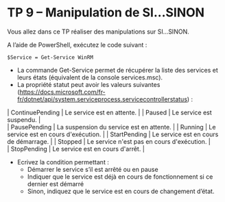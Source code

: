 # TP 9 – Manipulation de SI...SINON 

Vous allez dans ce TP réaliser des manipulations sur SI...SINON. 

A l’aide de PowerShell, exécutez le code suivant : 
```
$Service = Get-Service WinRM 
```

* La commande Get-Service permet de récupérer la liste des services et leurs états (équivalent de la console services.msc).
* La propriété statut peut avoir les valeurs suivantes (https://docs.microsoft.com/fr-fr/dotnet/api/system.serviceprocess.servicecontrollerstatus) : 

| ContinuePending | Le service est en attente.                 |
| Paused          | Le service est suspendu.                   |   
| PausePending    | La suspension du service est en attente.   | 
| Running         | Le service est en cours d'exécution.       | 
| StartPending    | Le service est en cours de démarrage.      | 
| Stopped         | Le service n'est pas en cours d'exécution. |  
| StopPending     | Le service est en cours d'arrêt.           | 

* Ecrivez la condition permettant : 
  * Démarrer le service s’il est arrêté ou en pause
  * Indiquer que le service est déjà en cours de fonctionnement si ce dernier est démarré
  * Sinon, indiquez que le service est en cours de changement d’état. 
